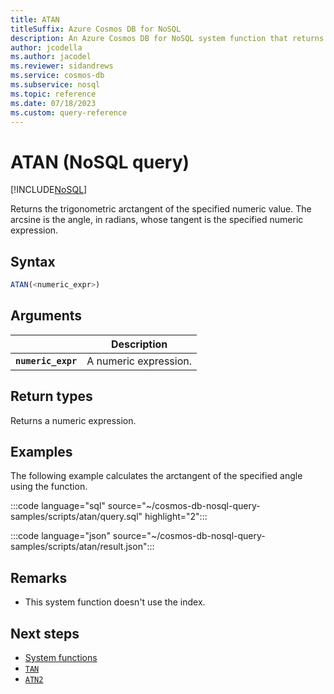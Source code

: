 ```yaml
---
title: ATAN
titleSuffix: Azure Cosmos DB for NoSQL
description: An Azure Cosmos DB for NoSQL system function that returns the trigonometric arctangent of the specified angle.
author: jcodella
ms.author: jacodel
ms.reviewer: sidandrews
ms.service: cosmos-db
ms.subservice: nosql
ms.topic: reference
ms.date: 07/18/2023
ms.custom: query-reference
---
```


# ATAN (NoSQL query)

[!INCLUDE[NoSQL](../../includes/appliesto-nosql.md)]

Returns the trigonometric arctangent of the specified numeric value. The arcsine is the angle, in radians, whose tangent is the specified numeric expression.

## Syntax

```sql
ATAN(<numeric_expr>)  
```  

## Arguments

| | Description |
| --- | --- |
| **`numeric_expr`** | A numeric expression. |

## Return types

Returns a numeric expression.  

## Examples

The following example calculates the arctangent of the specified angle using the function.

:::code language="sql" source="~/cosmos-db-nosql-query-samples/scripts/atan/query.sql" highlight="2":::  

:::code language="json" source="~/cosmos-db-nosql-query-samples/scripts/atan/result.json":::

## Remarks

- This system function doesn't use the index.

## Next steps

- [System functions](system-functions.yml)
- [`TAN`](tan.md)
- [`ATN2`](atn2.md)
